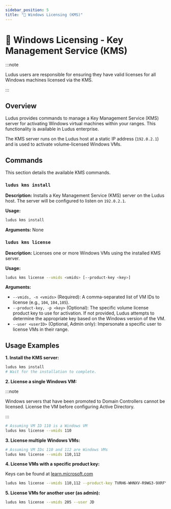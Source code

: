 ```yaml
---
sidebar_position: 5
title: "🪪 Windows Licensing (KMS)"
---
```


# 🪪 Windows Licensing - Key Management Service (KMS)

:::note

Ludus users are responsible for ensuring they have valid licenses for all Windows machines licensed via the KMS.

:::

## Overview

Ludus provides commands to manage a Key Management Service (KMS) server for activating Windows virtual machines within your ranges. This functionality is available in Ludus enterprise.

The KMS server runs on the Ludus host at a static IP address (`192.0.2.1`) and is used to activate volume-licensed Windows VMs.



## Commands

This section details the available KMS commands.

### `ludus kms install`

**Description:** Installs a Key Management Service (KMS) server on the Ludus host.
The server will be configured to listen on `192.0.2.1`.

**Usage:**
```bash
ludus kms install
```

**Arguments:** None

### `ludus kms license`

**Description:** Licenses one or more Windows VMs using the installed KMS server.

**Usage:**
```bash
ludus kms license --vmids <vmids> [--product-key <key>]
```

**Arguments:**

*   `--vmids, -n <vmids>` (Required): A comma-separated list of VM IDs to license (e.g., `104`, `104,105`).
*   `--product-key, -p <key>` (Optional): The specific volume license product key to use for activation. If not provided, Ludus attempts to determine the appropriate key based on the Windows version of the VM.
*   `--user <userID>` (Optional, Admin only): Impersonate a specific user to license VMs in their range.

## Usage Examples

**1. Install the KMS server:**

```bash
ludus kms install
# Wait for the installation to complete.
```

**2. License a single Windows VM:**

:::note

Windows servers that have been promoted to Domain Controllers cannot be licensed. License the VM before configuring Active Directory.

:::

```bash
# Assuming VM ID 110 is a Windows VM
ludus kms license --vmids 110
```

**3. License multiple Windows VMs:**

```bash
# Assuming VM IDs 110 and 112 are Windows VMs
ludus kms license --vmids 110,112
```

**4. License VMs with a specific product key:**

Keys can be found at [learn.microsoft.com](https://learn.microsoft.com/en-us/windows-server/get-started/kms-client-activation-keys)

```bash
ludus kms license --vmids 110,112 --product-key TVRH6-WHNXV-R9WG3-9XRFY-MY832
```

**5. License VMs for another user (as admin):**

```bash
ludus kms license --vmids 205 --user JD
```
